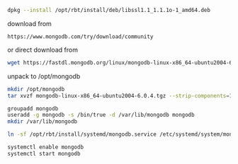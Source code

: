 ```bash
dpkg --install /opt/rbt/install/deb/libssl1.1_1.1.1o-1_amd64.deb
```

download from 

```
https://www.mongodb.com/try/download/community
```

or direct download from

```bash
wget https://fastdl.mongodb.org/linux/mongodb-linux-x86_64-ubuntu2004-6.0.4.tgz
```

unpack to /opt/mongodb

```bash
mkdir /opt/mongodb
tar xvzf mongodb-linux-x86_64-ubuntu2004-6.0.4.tgz --strip-components=1 -C /opt/mongodb/
```

```bash
groupadd mongodb
useradd -g mongodb -s /bin/true -d /var/lib/mongodb mongodb
mkdir /var/lib/mongodb
```

```bash
ln -sf /opt/rbt/install/systemd/mongodb.service /etc/systemd/system/mongodb.service
```

```bash
systemctl enable mongodb
systemctl start mongodb
```